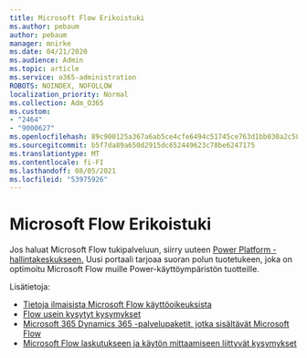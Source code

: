 ```yaml
---
title: Microsoft Flow Erikoistuki
ms.author: pebaum
author: pebaum
manager: mnirke
ms.date: 04/21/2020
ms.audience: Admin
ms.topic: article
ms.service: o365-administration
ROBOTS: NOINDEX, NOFOLLOW
localization_priority: Normal
ms.collection: Adm_O365
ms.custom:
- "2464"
- "9000627"
ms.openlocfilehash: 89c900125a367a6ab5ce4cfe6494c51745ce763d1bb030a2c589a906525f21de
ms.sourcegitcommit: b5f7da89a650d2915dc652449623c78be6247175
ms.translationtype: MT
ms.contentlocale: fi-FI
ms.lasthandoff: 08/05/2021
ms.locfileid: "53975926"
---
```

# <a name="microsoft-flow-specialized-support"></a>Microsoft Flow Erikoistuki

Jos haluat Microsoft Flow tukipalveluun, siirry uuteen [Power Platform -hallintakeskukseen.](https://aka.ms/flowadminsupport) Uusi portaali tarjoaa suoran polun tuotetukeen, joka on optimoitu Microsoft Flow muille Power-käyttöympäristön tuotteille.

Lisätietoja:
- [Tietoja ilmaisista Microsoft Flow käyttöoikeuksista](https://go.microsoft.com/fwlink/?linkid=2095610)
- [Flow usein kysytyt kysymykset](https://go.microsoft.com/fwlink/?linkid=2072608)
- [Microsoft 365 Dynamics 365 -palvelupaketit, jotka sisältävät Microsoft Flow](https://go.microsoft.com/fwlink/?linkid=2072406)
- [Microsoft Flow laskutukseen ja käytön mittaamiseen liittyvät kysymykset](https://go.microsoft.com/fwlink/?linkid=2072612)